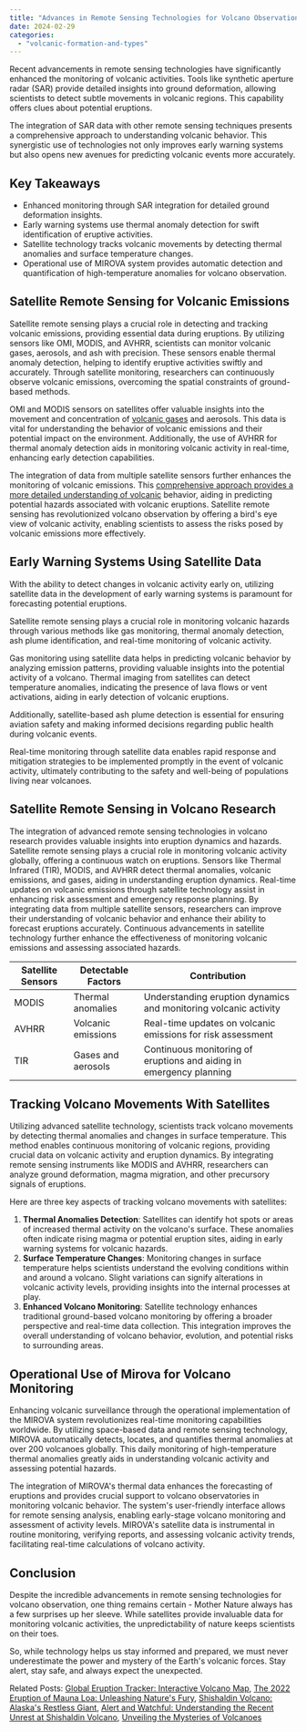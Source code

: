 ```yaml
---
title: "Advances in Remote Sensing Technologies for Volcano Observation"
date: 2024-02-29
categories: 
  - "volcanic-formation-and-types"
---
```


Recent advancements in remote sensing technologies have significantly enhanced the monitoring of volcanic activities. Tools like synthetic aperture radar (SAR) provide detailed insights into ground deformation, allowing scientists to detect subtle movements in volcanic regions. This capability offers clues about potential eruptions.

The integration of SAR data with other remote sensing techniques presents a comprehensive approach to understanding volcanic behavior. This synergistic use of technologies not only improves early warning systems but also opens new avenues for predicting volcanic events more accurately.

## Key Takeaways

- Enhanced monitoring through SAR integration for detailed ground deformation insights.
- Early warning systems use thermal anomaly detection for swift identification of eruptive activities.
- Satellite technology tracks volcanic movements by detecting thermal anomalies and surface temperature changes.
- Operational use of MIROVA system provides automatic detection and quantification of high-temperature anomalies for volcano observation.

## Satellite Remote Sensing for Volcanic Emissions

Satellite remote sensing plays a crucial role in detecting and tracking volcanic emissions, providing essential data during eruptions. By utilizing sensors like OMI, MODIS, and AVHRR, scientists can monitor volcanic gases, aerosols, and ash with precision. These sensors enable thermal anomaly detection, helping to identify eruptive activities swiftly and accurately. Through satellite monitoring, researchers can continuously observe volcanic emissions, overcoming the spatial constraints of ground-based methods.

OMI and MODIS sensors on satellites offer valuable insights into the movement and concentration of [volcanic gases](https://magmamatters.com/the-art-and-science-of-volcano-monitoring/ "The Art and Science of Volcano Monitoring") and aerosols. This data is vital for understanding the behavior of volcanic emissions and their potential impact on the environment. Additionally, the use of AVHRR for thermal anomaly detection aids in monitoring volcanic activity in real-time, enhancing early detection capabilities.

The integration of data from multiple satellite sensors further enhances the monitoring of volcanic emissions. This [comprehensive approach provides a more detailed understanding of volcanic](https://magmamatters.com/understanding-volcanic-formation-a-comprehensive-guide/ "Understanding Volcanic Formation: A Comprehensive Guide") behavior, aiding in predicting potential hazards associated with volcanic eruptions. Satellite remote sensing has revolutionized volcano observation by offering a bird's eye view of volcanic activity, enabling scientists to assess the risks posed by volcanic emissions more effectively.

## Early Warning Systems Using Satellite Data

With the ability to detect changes in volcanic activity early on, utilizing satellite data in the development of early warning systems is paramount for forecasting potential eruptions.

Satellite remote sensing plays a crucial role in monitoring volcanic hazards through various methods like gas monitoring, thermal anomaly detection, ash plume identification, and real-time monitoring of volcanic activity.

Gas monitoring using satellite data helps in predicting volcanic behavior by analyzing emission patterns, providing valuable insights into the potential activity of a volcano. Thermal imaging from satellites can detect temperature anomalies, indicating the presence of lava flows or vent activations, aiding in early detection of volcanic eruptions.

Additionally, satellite-based ash plume detection is essential for ensuring aviation safety and making informed decisions regarding public health during volcanic events.

Real-time monitoring through satellite data enables rapid response and mitigation strategies to be implemented promptly in the event of volcanic activity, ultimately contributing to the safety and well-being of populations living near volcanoes.

## Satellite Remote Sensing in Volcano Research

The integration of advanced remote sensing technologies in volcano research provides valuable insights into eruption dynamics and hazards. Satellite remote sensing plays a crucial role in monitoring volcanic activity globally, offering a continuous watch on eruptions. Sensors like Thermal Infrared (TIR), MODIS, and AVHRR detect thermal anomalies, volcanic emissions, and gases, aiding in understanding eruption dynamics. Real-time updates on volcanic emissions through satellite technology assist in enhancing risk assessment and emergency response planning. By integrating data from multiple satellite sensors, researchers can improve their understanding of volcanic behavior and enhance their ability to forecast eruptions accurately. Continuous advancements in satellite technology further enhance the effectiveness of monitoring volcanic emissions and assessing associated hazards.

| Satellite Sensors | Detectable Factors | Contribution |
| --- | --- | --- |
| MODIS | Thermal anomalies | Understanding eruption dynamics and monitoring volcanic activity |
| AVHRR | Volcanic emissions | Real-time updates on volcanic emissions for risk assessment |
| TIR | Gases and aerosols | Continuous monitoring of eruptions and aiding in emergency planning |

## Tracking Volcano Movements With Satellites

Utilizing advanced satellite technology, scientists track volcano movements by detecting thermal anomalies and changes in surface temperature. This method enables continuous monitoring of volcanic regions, providing crucial data on volcanic activity and eruption dynamics. By integrating remote sensing instruments like MODIS and AVHRR, researchers can analyze ground deformation, magma migration, and other precursory signals of eruptions.

Here are three key aspects of tracking volcano movements with satellites:

1. **Thermal Anomalies Detection**: Satellites can identify hot spots or areas of increased thermal activity on the volcano's surface. These anomalies often indicate rising magma or potential eruption sites, aiding in early warning systems for volcanic hazards.
2. **Surface Temperature Changes**: Monitoring changes in surface temperature helps scientists understand the evolving conditions within and around a volcano. Slight variations can signify alterations in volcanic activity levels, providing insights into the internal processes at play.
3. **Enhanced Volcano Monitoring**: Satellite technology enhances traditional ground-based volcano monitoring by offering a broader perspective and real-time data collection. This integration improves the overall understanding of volcano behavior, evolution, and potential risks to surrounding areas.

## Operational Use of Mirova for Volcano Monitoring

Enhancing volcanic surveillance through the operational implementation of the MIROVA system revolutionizes real-time monitoring capabilities worldwide. By utilizing space-based data and remote sensing technology, MIROVA automatically detects, locates, and quantifies thermal anomalies at over 200 volcanoes globally. This daily monitoring of high-temperature thermal anomalies greatly aids in understanding volcanic activity and assessing potential hazards.

The integration of MIROVA's thermal data enhances the forecasting of eruptions and provides crucial support to volcano observatories in monitoring volcanic behavior. The system's user-friendly interface allows for remote sensing analysis, enabling early-stage volcano monitoring and assessment of activity levels. MIROVA's satellite data is instrumental in routine monitoring, verifying reports, and assessing volcanic activity trends, facilitating real-time calculations of volcano activity.

## Conclusion

Despite the incredible advancements in remote sensing technologies for volcano observation, one thing remains certain - Mother Nature always has a few surprises up her sleeve. While satellites provide invaluable data for monitoring volcanic activities, the unpredictability of nature keeps scientists on their toes.

So, while technology helps us stay informed and prepared, we must never underestimate the power and mystery of the Earth's volcanic forces. Stay alert, stay safe, and always expect the unexpected.

Related Posts: [Global Eruption Tracker: Interactive Volcano Map](https://magmamatters.com/global-eruption-tracker-interactive-volcano-map/), [The 2022 Eruption of Mauna Loa: Unleashing Nature's Fury](https://magmamatters.com/the-2022-eruption-of-mauna-loa-unleashing-natures-fury/), [Shishaldin Volcano: Alaska's Restless Giant](https://magmamatters.com/shishaldin-volcano-alaskas-restless-giant/), [Alert and Watchful: Understanding the Recent Unrest at Shishaldin Volcano](https://magmamatters.com/alert-and-watchful-understanding-the-recent-unrest-at-shishaldin-volcano/), [Unveiling the Mysteries of Volcanoes](https://magmamatters.com/unveiling-the-mysteries-of-volcanoes/)
